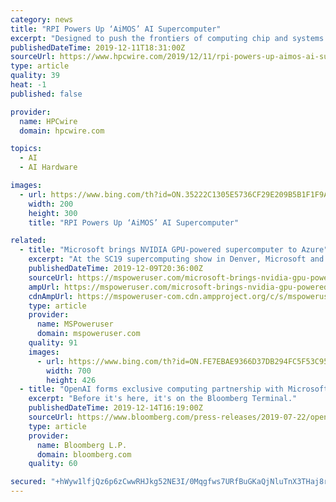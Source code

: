 ```yaml
---
category: news
title: "RPI Powers Up ‘AiMOS’ AI Supercomputer"
excerpt: "Designed to push the frontiers of computing chip and systems performance optimized for AI workloads, an 8 petaflops (Linpack) IBM Power9-based supercomputer has been unveiled in upstate New York that will be used by IBM data and computer scientists, by academic researchers and by industrial and commercial end-users. Installed at the Rensselaer ..."
publishedDateTime: 2019-12-11T18:31:00Z
sourceUrl: https://www.hpcwire.com/2019/12/11/rpi-powers-up-aimos-ai-supercomputer/
type: article
quality: 39
heat: -1
published: false

provider:
  name: HPCwire
  domain: hpcwire.com

topics:
  - AI
  - AI Hardware

images:
  - url: https://www.bing.com/th?id=ON.35222C1305E5736CF29E209B5B1F1F9A
    width: 200
    height: 300
    title: "RPI Powers Up ‘AiMOS’ AI Supercomputer"

related:
  - title: "Microsoft brings NVIDIA GPU-powered supercomputer to Azure"
    excerpt: "At the SC19 supercomputing show in Denver, Microsoft and NVIDIA announced the new NDv2, the world’s largest GPU-accelerated cloud-based supercomputer on Azure. NDv2 VMs are designed specifically for most demanding distributed HPC, AI, and machine learning workloads. These VMs come with 8 NVIDIA Tesla V100 NVLink interconnected GPUs each with ..."
    publishedDateTime: 2019-12-09T20:36:00Z
    sourceUrl: https://mspoweruser.com/microsoft-brings-nvidia-gpu-powered-supercomputer-to-azure/
    ampUrl: https://mspoweruser.com/microsoft-brings-nvidia-gpu-powered-supercomputer-to-azure/amp/
    cdnAmpUrl: https://mspoweruser-com.cdn.ampproject.org/c/s/mspoweruser.com/microsoft-brings-nvidia-gpu-powered-supercomputer-to-azure/amp/
    type: article
    provider:
      name: MSPoweruser
      domain: mspoweruser.com
    quality: 91
    images:
      - url: https://www.bing.com/th?id=ON.FE7EBAE9366D37DB294FC5F53C95CD81
        width: 700
        height: 426
  - title: "OpenAI forms exclusive computing partnership with Microsoft to build new Azure AI supercomputing technologies"
    excerpt: "Before it's here, it's on the Bloomberg Terminal."
    publishedDateTime: 2019-12-14T16:19:00Z
    sourceUrl: https://www.bloomberg.com/press-releases/2019-07-22/openai-forms-exclusive-computing-partnership-with-microsoft-to-build-new-azure-ai-supercomputing-technologies-jyeeeo53
    type: article
    provider:
      name: Bloomberg L.P.
      domain: bloomberg.com
    quality: 60

secured: "+hWyw1lfjQz6p6zCwwRHJkg52NE3I/0Mqgfws7URfBuGKaQjNluTnX3THaj8r+mmFMKJLBS6a1SdQurWv6SgadY0htio8IJ5+0D00mAKsX9S37jB4Rn1ayc+FxCw2ajsF7XJGX0FwhU6DdfZ3vfGPZd+p34G4i+KgxI3oHGkb4MWV/rjxUfsQ5f4EGrCV44+e3n9zNLufNpCx/Q/XBM84COIG6DCO/Mm5Rj9wODqNE1qRxZiG/OIDc8/jREVsPn+BKMxmEc+zozFa5SoxyaIrg==;Lt12icm9/dmQWimGXyRgHA=="
---
```


